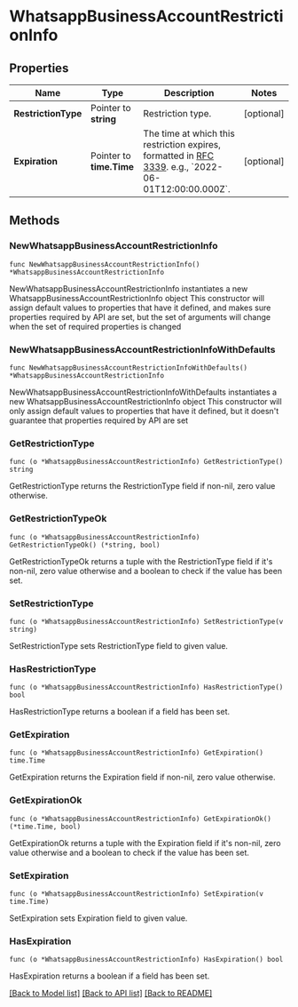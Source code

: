 # WhatsappBusinessAccountRestrictionInfo

## Properties

Name | Type | Description | Notes
------------ | ------------- | ------------- | -------------
**RestrictionType** | Pointer to **string** | Restriction type. | [optional] 
**Expiration** | Pointer to **time.Time** | The time at which this restriction expires, formatted in [RFC 3339](https://datatracker.ietf.org/doc/html/rfc3339). e.g., &#x60;2022-06-01T12:00:00.000Z&#x60;. | [optional] 

## Methods

### NewWhatsappBusinessAccountRestrictionInfo

`func NewWhatsappBusinessAccountRestrictionInfo() *WhatsappBusinessAccountRestrictionInfo`

NewWhatsappBusinessAccountRestrictionInfo instantiates a new WhatsappBusinessAccountRestrictionInfo object
This constructor will assign default values to properties that have it defined,
and makes sure properties required by API are set, but the set of arguments
will change when the set of required properties is changed

### NewWhatsappBusinessAccountRestrictionInfoWithDefaults

`func NewWhatsappBusinessAccountRestrictionInfoWithDefaults() *WhatsappBusinessAccountRestrictionInfo`

NewWhatsappBusinessAccountRestrictionInfoWithDefaults instantiates a new WhatsappBusinessAccountRestrictionInfo object
This constructor will only assign default values to properties that have it defined,
but it doesn't guarantee that properties required by API are set

### GetRestrictionType

`func (o *WhatsappBusinessAccountRestrictionInfo) GetRestrictionType() string`

GetRestrictionType returns the RestrictionType field if non-nil, zero value otherwise.

### GetRestrictionTypeOk

`func (o *WhatsappBusinessAccountRestrictionInfo) GetRestrictionTypeOk() (*string, bool)`

GetRestrictionTypeOk returns a tuple with the RestrictionType field if it's non-nil, zero value otherwise
and a boolean to check if the value has been set.

### SetRestrictionType

`func (o *WhatsappBusinessAccountRestrictionInfo) SetRestrictionType(v string)`

SetRestrictionType sets RestrictionType field to given value.

### HasRestrictionType

`func (o *WhatsappBusinessAccountRestrictionInfo) HasRestrictionType() bool`

HasRestrictionType returns a boolean if a field has been set.

### GetExpiration

`func (o *WhatsappBusinessAccountRestrictionInfo) GetExpiration() time.Time`

GetExpiration returns the Expiration field if non-nil, zero value otherwise.

### GetExpirationOk

`func (o *WhatsappBusinessAccountRestrictionInfo) GetExpirationOk() (*time.Time, bool)`

GetExpirationOk returns a tuple with the Expiration field if it's non-nil, zero value otherwise
and a boolean to check if the value has been set.

### SetExpiration

`func (o *WhatsappBusinessAccountRestrictionInfo) SetExpiration(v time.Time)`

SetExpiration sets Expiration field to given value.

### HasExpiration

`func (o *WhatsappBusinessAccountRestrictionInfo) HasExpiration() bool`

HasExpiration returns a boolean if a field has been set.


[[Back to Model list]](../README.md#documentation-for-models) [[Back to API list]](../README.md#documentation-for-api-endpoints) [[Back to README]](../README.md)
